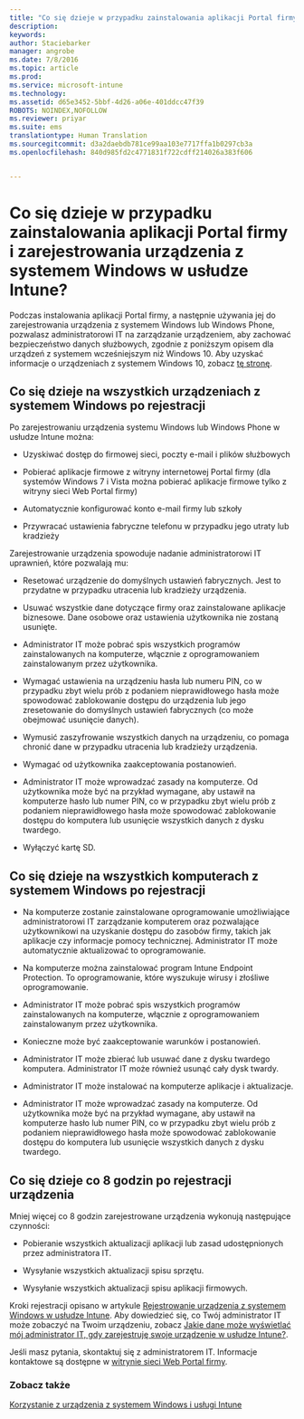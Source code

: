 ```yaml
---
title: "Co się dzieje w przypadku zainstalowania aplikacji Portal firmy i zarejestrowania urządzenia z systemem Windows w usłudze Intune? | Microsoft Intune"
description: 
keywords: 
author: Staciebarker
manager: angrobe
ms.date: 7/8/2016
ms.topic: article
ms.prod: 
ms.service: microsoft-intune
ms.technology: 
ms.assetid: d65e3452-5bbf-4d26-a06e-401ddcc47f39
ROBOTS: NOINDEX,NOFOLLOW
ms.reviewer: priyar
ms.suite: ems
translationtype: Human Translation
ms.sourcegitcommit: d3a2daebdb781ce99aa103e7717ffa1b0297cb3a
ms.openlocfilehash: 840d985fd2c4771831f722cdff214026a383f606


---
```



# Co się dzieje w przypadku zainstalowania aplikacji Portal firmy i zarejestrowania urządzenia z systemem Windows w usłudze Intune?

Podczas instalowania aplikacji Portal firmy, a następnie używania jej do zarejestrowania urządzenia z systemem Windows lub Windows Phone, pozwalasz administratorowi IT na zarządzanie urządzeniem, aby zachować bezpieczeństwo danych służbowych, zgodnie z poniższym opisem dla urządzeń z systemem wcześniejszym niż Windows 10. Aby uzyskać informacje o urządzeniach z systemem Windows 10, zobacz [tę stronę](what-happens-if-you-install-the-company-portal-app-and-enroll-your-device-in-intune-windows10.md).

## Co się dzieje na wszystkich urządzeniach z systemem Windows po rejestracji
Po zarejestrowaniu urządzenia systemu Windows lub Windows Phone w usłudze Intune można:

-   Uzyskiwać dostęp do firmowej sieci, poczty e-mail i plików służbowych

-   Pobierać aplikacje firmowe z witryny internetowej Portal firmy (dla systemów Windows 7 i Vista można pobierać aplikacje firmowe tylko z witryny sieci Web Portal firmy)

-   Automatycznie konfigurować konto e-mail firmy lub szkoły

-   Przywracać ustawienia fabryczne telefonu w przypadku jego utraty lub kradzieży

Zarejestrowanie urządzenia spowoduje nadanie administratorowi IT uprawnień, które pozwalają mu:

-   Resetować urządzenie do domyślnych ustawień fabrycznych. Jest to przydatne w przypadku utracenia lub kradzieży urządzenia.

-   Usuwać wszystkie dane dotyczące firmy oraz zainstalowane aplikacje biznesowe. Dane osobowe oraz ustawienia użytkownika nie zostaną usunięte.

-   Administrator IT może pobrać spis wszystkich programów zainstalowanych na komputerze, włącznie z oprogramowaniem zainstalowanym przez użytkownika.

-   Wymagać ustawienia na urządzeniu hasła lub numeru PIN, co w przypadku zbyt wielu prób z podaniem nieprawidłowego hasła może spowodować zablokowanie dostępu do urządzenia lub jego zresetowanie do domyślnych ustawień fabrycznych (co może obejmować usunięcie danych).

-   Wymusić zaszyfrowanie wszystkich danych na urządzeniu, co pomaga chronić dane w przypadku utracenia lub kradzieży urządzenia.

-   Wymagać od użytkownika zaakceptowania postanowień.

-   Administrator IT może wprowadzać zasady na komputerze. Od użytkownika może być na przykład wymagane, aby ustawił na komputerze hasło lub numer PIN, co w przypadku zbyt wielu prób z podaniem nieprawidłowego hasła może spowodować zablokowanie dostępu do komputera lub usunięcie wszystkich danych z dysku twardego.

-   Wyłączyć kartę SD.

## Co się dzieje na wszystkich komputerach z systemem Windows po rejestracji

-  Na komputerze zostanie zainstalowane oprogramowanie umożliwiające administratorowi IT zarządzanie komputerem oraz pozwalające użytkownikowi na uzyskanie dostępu do zasobów firmy, takich jak aplikacje czy informacje pomocy technicznej. Administrator IT może automatycznie aktualizować to oprogramowanie.

-  Na komputerze można zainstalować program Intune Endpoint Protection. To oprogramowanie, które wyszukuje wirusy i złośliwe oprogramowanie.

-  Administrator IT może pobrać spis wszystkich programów zainstalowanych na komputerze, włącznie z oprogramowaniem zainstalowanym przez użytkownika.

-  Konieczne może być zaakceptowanie warunków i postanowień.

-  Administrator IT może zbierać lub usuwać dane z dysku twardego komputera. Administrator IT może również usunąć cały dysk twardy.

-  Administrator IT może instalować na komputerze aplikacje i aktualizacje.

-  Administrator IT może wprowadzać zasady na komputerze. Od użytkownika może być na przykład wymagane, aby ustawił na komputerze hasło lub numer PIN, co w przypadku zbyt wielu prób z podaniem nieprawidłowego hasła może spowodować zablokowanie dostępu do komputera lub usunięcie wszystkich danych z dysku twardego.


## Co się dzieje co 8 godzin po rejestracji urządzenia
Mniej więcej co 8 godzin zarejestrowane urządzenia wykonują następujące czynności:

-   Pobieranie wszystkich aktualizacji aplikacji lub zasad udostępnionych przez administratora IT.

-   Wysyłanie wszystkich aktualizacji spisu sprzętu.

-   Wysyłanie wszystkich aktualizacji spisu aplikacji firmowych.

Kroki rejestracji opisano w artykule [Rejestrowanie urządzenia z systemem Windows w usłudze Intune](enroll-your-device-in-intune-windows.md). Aby dowiedzieć się, co Twój administrator IT może zobaczyć na Twoim urządzeniu, zobacz [Jakie dane może wyświetlać mój administrator IT, gdy zarejestruję swoje urządzenie w usłudze Intune?](what-can-your-it-administrator-see-when-you-enroll-your-device-in-intune-windows.md).

Jeśli masz pytania, skontaktuj się z administratorem IT. Informacje kontaktowe są dostępne w [witrynie sieci Web Portal firmy](http://portal.manage.microsoft.com).

### Zobacz także
[Korzystanie z urządzenia z systemem Windows i usługi Intune](using-your-windows-device-with-intune.md)



<!--HONumber=Aug16_HO4-->


